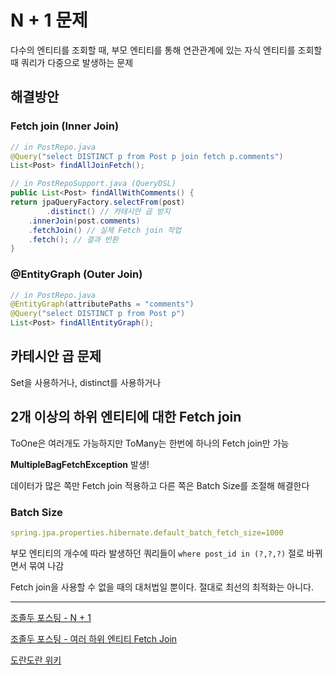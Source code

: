 # N + 1 문제

다수의 엔티티를 조회할 때, 부모 엔티티를 통해 연관관계에 있는 자식 엔티티를 조회할 때 쿼리가 다중으로 발생하는 문제

## 해결방안

### Fetch join (Inner Join)

```java
// in PostRepo.java
@Query("select DISTINCT p from Post p join fetch p.comments")
List<Post> findAllJoinFetch();

// in PostRepoSupport.java (QueryDSL)
public List<Post> findAllWithComments() {
return jpaQueryFactory.selectFrom(post)
		.distinct() // 카테시안 곱 방지
  	.innerJoin(post.comments)
  	.fetchJoin() // 실제 Fetch join 작업
  	.fetch(); // 결과 반환
}

```

### @EntityGraph (Outer Join)

```java
// in PostRepo.java
@EntityGraph(attributePaths = "comments")
@Query("select DISTINCT p from Post p")
List<Post> findAllEntityGraph();
```

## 카테시안 곱 문제

Set을 사용하거나, distinct를 사용하거나

## 2개 이상의 하위 엔티티에 대한 Fetch join

ToOne은 여러개도 가능하지만 ToMany는 한번에 하나의 Fetch join만 가능

**MultipleBagFetchException** 발생!

데이터가 많은 쪽만 Fetch join 적용하고 다른 쪽은 Batch Size를 조절해 해결한다

### Batch Size

```yaml
spring.jpa.properties.hibernate.default_batch_fetch_size=1000
```

부모 엔티티의 개수에 따라 발생하던 쿼리들이 `where post_id in (?,?,?)` 절로 바뀌면서 묶여 나감

Fetch join을 사용할 수 없을 때의 대처법일 뿐이다. 절대로 최선의 최적화는 아니다.

---

[조졸두 포스팅 - N + 1](https://jojoldu.tistory.com/165)

[조졸두 포스팅 - 여러 하위 엔티티 Fetch Join](https://jojoldu.tistory.com/457)

[도란도란 위키](https://github.com/woowacourse-teams/2020-doran-doran/wiki/%EC%97%AC%EB%9F%AC-%EA%B0%9C%EC%9D%98-%EC%BB%AC%EB%A0%89%EC%85%98%EC%9D%84-FetchJoin-%EC%8B%9C-%EC%84%B1%EB%8A%A5-%EC%B5%9C%EC%A0%81%ED%99%94)